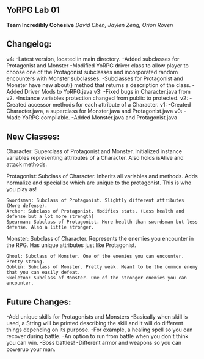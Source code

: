 ## YoRPG Lab 01

**Team Incredibly Cohesive**
*David Chen, Jaylen Zeng, Orion Roven*

## Changelog:

v4:
-Latest version, located in main directory.
-Added subclasses for Protagonist and Monster
-Modified YoRPG driver class to allow player to choose one of the Protagonist subclasses and incorporated random encounters with Monster subclasses.
-Subclasses for Protagonist and Monster have new about() method that returns a description of the class.
-Added Driver Mods to YoRPG.java
v3:
-Fixed bugs in Character.java from v2.
-Instance variables protection changed from public to protected.
v2:
-Created accessor methods for each attribute of a Character.
v1:
-Created Character.java, a superclass for Monster.java and Protagonist.java
v0:
-Made YoRPG compilable.
-Added Monster.java and Protagonist.java

## New Classes:

Character: Superclass of Protagonist and Monster. Initialized instance variables representing attributes of a Character.
Also holds isAlive and attack methods. 

Protagonist: Subclass of Character. Inherits all variables and methods. Adds normalize and specialize which are unique to the protagonist. This is who you play as!

	Swordsman: Subclass of Protagonist. Slightly different attributes (More defense).
	Archer: Subclass of Protagonist. Modifies stats. (Less health and defense but a lot more strength)
	Spearman: Subclass of Protagonist. More health than swordsman but less defense. Also a little stronger.

Monster: Subclass of Character. Represents the enemies you encounter in the RPG. Has unique attributes just like Protagonist.

	Ghoul: Subclass of Monster. One of the enemies you can encounter. Pretty strong.
	Goblin: Subclass of Monster. Pretty weak. Meant to be the common enemy that you can easily defeat.
	Skeleton: Subclass of Monster. One of the stronger enemies you can encounter.

## Future Changes:
-Add unique skills for Protagonists and Monsters
  -Basically when skill is used, a String will be printed describing the skill and it will do different things depending on its purpose.
  -For example, a healing spell so you can recover during battle.
-An option to run from battle when you don't think you can win.
-Boss battles!
-Different armor and weapons so you can powerup your man.


